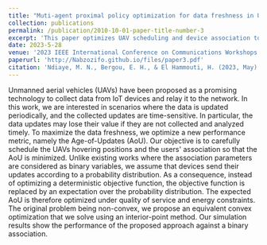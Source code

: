 ```yaml
---
title: "Muti-agent proximal policy optimization for data freshness in UAV-assisted networks"
collection: publications
permalink: /publication/2010-10-01-paper-title-number-3
excerpt: 'This paper optimizes UAV scheduling and device association to minimize Age-of-Updates (AoU) for time-sensitive IoT data. Using a probabilistic update model and convex optimization, the approach outperforms binary association methods.'
date: 2023-5-28
venue: '2023 IEEE International Conference on Communications Workshops (ICC Workshops)'
paperurl: 'http://Nabzozifo.github.io/files/paper3.pdf'
citation: 'Ndiaye, M. N., Bergou, E. H., & El Hammouti, H. (2023, May). Muti-agent proximal policy optimization for data freshness in UAV-assisted networks. In <i>2023 IEEE International Conference on Communications Workshops (ICC Workshops)</i> (pp. 1920-1925). IEEE.'
---
```


Unmanned aerial vehicles (UAVs) have been proposed as a promising technology to collect data from IoT devices and relay it to the network. In this work, we are interested in scenarios where the data is updated periodically, and the collected updates are time-sensitive. In particular, the data updates may lose their value if they are not collected and analyzed timely. To maximize the data freshness, we optimize a new performance metric, namely the Age-of-Updates (AoU). Our objective is to carefully schedule the UAVs hovering positions and the users' association so that the AoU is minimized. Unlike existing works where the association parameters are considered as binary variables, we assume that devices send their updates according to a probability distribution. As a consequence, instead of optimizing a deterministic objective function, the objective function is replaced by an expectation over the probability distribution. The expected AoU is therefore optimized under quality of service and energy constraints. The original problem being non-convex, we propose an equivalent convex optimization that we solve using an interior-point method. Our simulation results show the performance of the proposed approach against a binary association.
